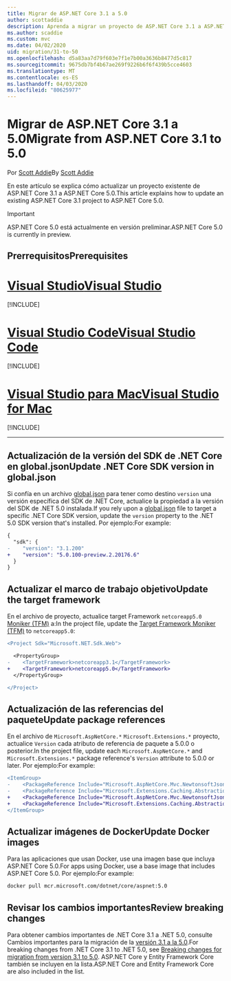 ```yaml
---
title: Migrar de ASP.NET Core 3.1 a 5.0
author: scottaddie
description: Aprenda a migrar un proyecto de ASP.NET Core 3.1 a ASP.NET Core 5.0.
ms.author: scaddie
ms.custom: mvc
ms.date: 04/02/2020
uid: migration/31-to-50
ms.openlocfilehash: d5a83aa7d79f603e7f1e7b00a3636b8477d5c817
ms.sourcegitcommit: 9675db7bf4b67ae269f9226b6f6f439b5cce4603
ms.translationtype: MT
ms.contentlocale: es-ES
ms.lasthandoff: 04/03/2020
ms.locfileid: "80625977"
---
```

# <a name="migrate-from-aspnet-core-31-to-50"></a><span data-ttu-id="87b5f-103">Migrar de ASP.NET Core 3.1 a 5.0</span><span class="sxs-lookup"><span data-stu-id="87b5f-103">Migrate from ASP.NET Core 3.1 to 5.0</span></span>

<span data-ttu-id="87b5f-104">Por [Scott Addie](https://github.com/scottaddie)</span><span class="sxs-lookup"><span data-stu-id="87b5f-104">By [Scott Addie](https://github.com/scottaddie)</span></span>

<span data-ttu-id="87b5f-105">En este artículo se explica cómo actualizar un proyecto existente de ASP.NET Core 3.1 a ASP.NET Core 5.0.</span><span class="sxs-lookup"><span data-stu-id="87b5f-105">This article explains how to update an existing ASP.NET Core 3.1 project to ASP.NET Core 5.0.</span></span>

> [!IMPORTANT]
> <span data-ttu-id="87b5f-106">ASP.NET Core 5.0 está actualmente en versión preliminar.</span><span class="sxs-lookup"><span data-stu-id="87b5f-106">ASP.NET Core 5.0 is currently in preview.</span></span>

## <a name="prerequisites"></a><span data-ttu-id="87b5f-107">Prerrequisitos</span><span class="sxs-lookup"><span data-stu-id="87b5f-107">Prerequisites</span></span>

# <a name="visual-studio"></a>[<span data-ttu-id="87b5f-108">Visual Studio</span><span class="sxs-lookup"><span data-stu-id="87b5f-108">Visual Studio</span></span>](#tab/visual-studio)

[!INCLUDE[](~/includes/net-core-prereqs-vs-5.0.md)]

# <a name="visual-studio-code"></a>[<span data-ttu-id="87b5f-109">Visual Studio Code</span><span class="sxs-lookup"><span data-stu-id="87b5f-109">Visual Studio Code</span></span>](#tab/visual-studio-code)

[!INCLUDE[](~/includes/net-core-prereqs-vsc-5.0.md)]

# <a name="visual-studio-for-mac"></a>[<span data-ttu-id="87b5f-110">Visual Studio para Mac</span><span class="sxs-lookup"><span data-stu-id="87b5f-110">Visual Studio for Mac</span></span>](#tab/visual-studio-mac)

[!INCLUDE[](~/includes/net-core-prereqs-mac-5.0.md)]

---

## <a name="update-net-core-sdk-version-in-globaljson"></a><span data-ttu-id="87b5f-111">Actualización de la versión del SDK de .NET Core en global.json</span><span class="sxs-lookup"><span data-stu-id="87b5f-111">Update .NET Core SDK version in global.json</span></span>

<span data-ttu-id="87b5f-112">Si confía en un archivo [global.json](/dotnet/core/tools/global-json) para tener como destino `version` una versión específica del SDK de .NET Core, actualice la propiedad a la versión del SDK de .NET 5.0 instalada.</span><span class="sxs-lookup"><span data-stu-id="87b5f-112">If you rely upon a [global.json](/dotnet/core/tools/global-json) file to target a specific .NET Core SDK version, update the `version` property to the .NET 5.0 SDK version that's installed.</span></span> <span data-ttu-id="87b5f-113">Por ejemplo:</span><span class="sxs-lookup"><span data-stu-id="87b5f-113">For example:</span></span>

```diff
{
  "sdk": {
-    "version": "3.1.200"
+    "version": "5.0.100-preview.2.20176.6"
  }
}
```

## <a name="update-the-target-framework"></a><span data-ttu-id="87b5f-114">Actualizar el marco de trabajo objetivo</span><span class="sxs-lookup"><span data-stu-id="87b5f-114">Update the target framework</span></span>

<span data-ttu-id="87b5f-115">En el archivo de proyecto, actualice target Framework `netcoreapp5.0` [Moniker (TFM)](/dotnet/standard/frameworks) a:</span><span class="sxs-lookup"><span data-stu-id="87b5f-115">In the project file, update the [Target Framework Moniker (TFM)](/dotnet/standard/frameworks) to `netcoreapp5.0`:</span></span>

```diff
<Project Sdk="Microsoft.NET.Sdk.Web">

  <PropertyGroup>
-    <TargetFramework>netcoreapp3.1</TargetFramework>
+    <TargetFramework>netcoreapp5.0</TargetFramework>
  </PropertyGroup>

</Project>
```

## <a name="update-package-references"></a><span data-ttu-id="87b5f-116">Actualización de las referencias del paquete</span><span class="sxs-lookup"><span data-stu-id="87b5f-116">Update package references</span></span>

<span data-ttu-id="87b5f-117">En el archivo de `Microsoft.AspNetCore.*` `Microsoft.Extensions.*` proyecto, actualice `Version` cada atributo de referencia de paquete a 5.0.0 o posterior.</span><span class="sxs-lookup"><span data-stu-id="87b5f-117">In the project file, update each `Microsoft.AspNetCore.*` and `Microsoft.Extensions.*` package reference's `Version` attribute to 5.0.0 or later.</span></span> <span data-ttu-id="87b5f-118">Por ejemplo:</span><span class="sxs-lookup"><span data-stu-id="87b5f-118">For example:</span></span>

```diff
<ItemGroup>
-    <PackageReference Include="Microsoft.AspNetCore.Mvc.NewtonsoftJson" Version="3.1.2" />
-    <PackageReference Include="Microsoft.Extensions.Caching.Abstractions" Version="3.1.2" />
+    <PackageReference Include="Microsoft.AspNetCore.Mvc.NewtonsoftJson" Version="5.0.0-preview.2.20167.3" />
+    <PackageReference Include="Microsoft.Extensions.Caching.Abstractions" Version="5.0.0-preview.2.20160.3" />
</ItemGroup>
```

## <a name="update-docker-images"></a><span data-ttu-id="87b5f-119">Actualizar imágenes de Docker</span><span class="sxs-lookup"><span data-stu-id="87b5f-119">Update Docker images</span></span>

<span data-ttu-id="87b5f-120">Para las aplicaciones que usan Docker, use una imagen base que incluya ASP.NET Core 5.0.</span><span class="sxs-lookup"><span data-stu-id="87b5f-120">For apps using Docker, use a base image that includes ASP.NET Core 5.0.</span></span> <span data-ttu-id="87b5f-121">Por ejemplo:</span><span class="sxs-lookup"><span data-stu-id="87b5f-121">For example:</span></span>

```bash
docker pull mcr.microsoft.com/dotnet/core/aspnet:5.0
```

## <a name="review-breaking-changes"></a><span data-ttu-id="87b5f-122">Revisar los cambios importantes</span><span class="sxs-lookup"><span data-stu-id="87b5f-122">Review breaking changes</span></span>

<span data-ttu-id="87b5f-123">Para obtener cambios importantes de .NET Core 3.1 a .NET 5.0, consulte Cambios importantes para la migración de la [versión 3.1 a la 5.0](/dotnet/core/compatibility/3.1-5.0).</span><span class="sxs-lookup"><span data-stu-id="87b5f-123">For breaking changes from .NET Core 3.1 to .NET 5.0, see [Breaking changes for migration from version 3.1 to 5.0](/dotnet/core/compatibility/3.1-5.0).</span></span> <span data-ttu-id="87b5f-124">ASP.NET Core y Entity Framework Core también se incluyen en la lista.</span><span class="sxs-lookup"><span data-stu-id="87b5f-124">ASP.NET Core and Entity Framework Core are also included in the list.</span></span>
